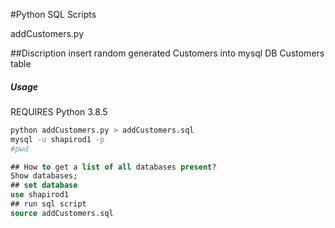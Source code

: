 #Python SQL Scripts

addCustomers.py

##Discription
insert random generated Customers into mysql DB Customers table

##### Usage

REQUIRES Python 3.8.5

```bash
python addCustomers.py > addCustomers.sql
mysql -u shapirod1 -p 
#pwd 

```
```SQL
## How to get a list of all databases present?
Show databases;
## set database
use shapirod1
## run sql script 
source addCustomers.sql
```
